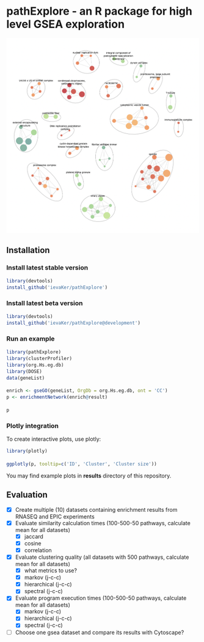 # pathExplore - an R package for high level GSEA exploration

![Alt text](results/example.png "Pathway cluster network")

## Installation

### Install latest stable version

```R
library(devtools)
install_github('ievaKer/pathExplore')
```

### Install latest beta version

```R
library(devtools)
install_github('ievaKer/pathExplore@development')
```

### Run an example

```R
library(pathExplore)
library(clusterProfiler)
library(org.Hs.eg.db)
library(DOSE)
data(geneList)

enrich <- gseGO(geneList, OrgDb = org.Hs.eg.db, ont = 'CC')
p <- enrichmentNetwork(enrich@result)

p
```

### Plotly integration

To create interactive plots, use plotly:

```R
library(plotly)

ggplotly(p, tooltip=c('ID', 'Cluster', 'Cluster size'))
```

You may find example plots in __results__ directory of this repository.

## Evaluation

- [x] Create multiple (10) datasets containing enrichment results from RNASEQ and EPIC experiments
- [x] Evaluate similarity calculation times (100-500-50 pathways, calculate mean for all datasets)
  - [x] jaccard
  - [x] cosine
  - [x] correlation
- [x] Evaluate clustering quality (all datasets with 500 pathways, calculate mean for all datasets)
  - [x] what metrics to use?
  - [x] markov (j-c-c)
  - [x] hierarchical (j-c-c)
  - [x] spectral (j-c-c)
- [x] Evaluate program execution times (100-500-50 pathways, calculate mean for all datasets)
  - [x] markov (j-c-c)
  - [x] hierarchical (j-c-c)
  - [x] spectral (j-c-c)
- [ ] Choose one gsea dataset and compare its results with Cytoscape?
